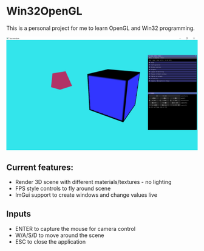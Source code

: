 # Win32OpenGL

This is a personal project for me to learn OpenGL and Win32 programming.

![](assets/images/example.png)

## Current features:
- Render 3D scene with different materials/textures - no lighting
- FPS style controls to fly around scene
- ImGui support to create windows and change values live
## Inputs
- ENTER to capture the mouse for camera control
- W/A/S/D to move around the scene
- ESC to close the application
